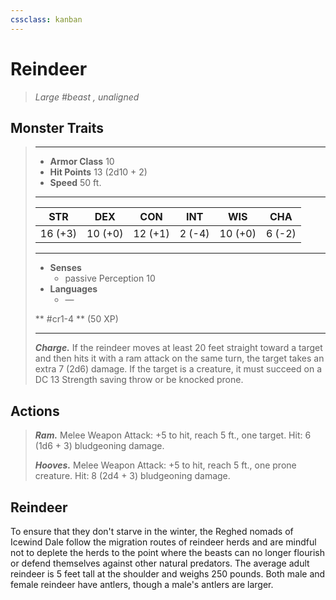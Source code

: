 ```yaml
---
cssclass: kanban
---
```


# Reindeer
>*Large #beast , unaligned*
## Monster Traits
>___
>- **Armor Class** 10
>- **Hit Points** 13 (2d10 + 2)
>- **Speed** 50 ft.
>___
>|STR|DEX|CON|INT|WIS|CHA|
>|:---:|:---:|:---:|:---:|:---:|:---:|
>|16 (+3)|10 (+0)|12 (+1)|2 (-4)|10 (+0)|6 (-2)|
>___
>- **Senses**
>	 - passive Perception 10
>- **Languages**
>	 - —
>
> ** #cr1-4 ** (50 XP)
>___
>***Charge.*** If the reindeer moves at least 20 feet straight toward a target and then hits it with a ram attack on the same turn, the target takes an extra 7 (2d6) damage. If the target is a creature, it must succeed on a DC 13 Strength saving throw or be knocked prone.  
>
## Actions
>***Ram.*** Melee Weapon Attack: +5 to hit, reach 5 ft., one target. Hit: 6 (1d6 + 3) bludgeoning damage.  
>
>***Hooves.*** Melee Weapon Attack: +5 to hit, reach 5 ft., one prone creature. Hit: 8 (2d4 + 3) bludgeoning damage.
## Reindeer
To ensure that they don't starve in the winter, the Reghed nomads of Icewind Dale follow the migration routes of reindeer herds and are mindful not to deplete the herds to the point where the beasts can no longer flourish or defend themselves against other natural predators.
The average adult reindeer is 5 feet tall at the shoulder and weighs 250 pounds. Both male and female reindeer have antlers, though a male's antlers are larger.